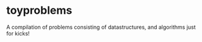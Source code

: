 # toyproblems

A compilation of problems consisting of datastructures, and algorithms just for kicks!

